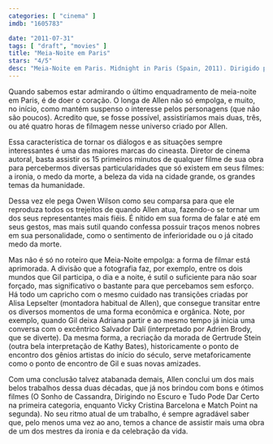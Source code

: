 ```yaml
---
categories: [ "cinema" ]
imdb: "1605783"

date: "2011-07-31"
tags: [ "draft", "movies" ]
title: "Meia-Noite em Paris"
stars: "4/5"
desc: "Meia-Noite em Paris. Midnight in Paris (Spain, 2011). Dirigido por Woody Allen. Escrito por Woody Allen. Com Owen Wilson, Rachel McAdams, Kurt Fuller, Mimi Kennedy, Michael Sheen, Nina Arianda, Carla Bruni, Maurice Sonnenberg, Thierry Hancisse."
---
```

Quando sabemos estar admirando o último enquadramento de meia-noite em Paris, é de doer o coração. O longa de Allen não só empolga, e muito, no início, como mantém suspenso o interesse pelos personagens (que não são poucos). Acredito que, se fosse possível, assistiríamos mais duas, três, ou até quatro horas de filmagem nesse universo criado por Allen.

Essa característica de tornar os diálogos e as situações sempre interessantes é uma das maiores marcas do cineasta. Diretor de cinema autoral, basta assistir os 15 primeiros minutos de qualquer filme de sua obra para percebermos diversas particularidades que só existem em seus filmes: a ironia, o medo da morte, a beleza da vida na cidade grande, os grandes temas da humanidade.

Dessa vez ele pega Owen Wilson como seu comparsa para que ele reproduza todos os trejeitos de quando Allen atua, fazendo-o se tornar um dos seus representantes mais fiéis. É nítido em sua forma de falar e até em seus gestos, mas mais sutil quando confessa possuir traços menos nobres em sua personalidade, como o sentimento de inferioridade ou o já citado medo da morte.

Mas não é só no roteiro que Meia-Noite empolga: a forma de filmar está aprimorada. A divisão que a fotografia faz, por exemplo, entre os dois mundos que Gil participa, o dia e a noite, é sutil o suficiente para não soar forçado, mas significativo o bastante para que percebamos sem esforço. Há todo um capricho com o mesmo cuidado nas transições criadas por Alisa Lepselter (montadora habitual de Allen), que consegue transitar entre os diversos momentos de uma forma econômica e orgânica. Note, por exemplo, quando Gil deixa Adriana partir e ao mesmo tempo já inicia uma conversa com o excêntrico Salvador Dalí (interpretado por Adrien Brody, que se diverte). Da mesma forma, a recriação da morada de Gertrude Stein (outra bela interpretação de Kathy Bates), historicamente o ponto de encontro dos gênios artistas do início do século, serve metaforicamente como o ponto de encontro de Gil e suas novas amizades.

Com uma conclusão talvez atabanada demais, Allen conclui um dos mais belos trabalhos dessa duas décadas, que já nos brindou com bons e ótimos filmes (O Sonho de Cassandra, Dirigindo no Escuro e Tudo Pode Dar Certo na primeira categoria, enquanto Vicky Cristina Barcelona e Match Point na segunda). No seu ritmo atual de um trabalho, é sempre agradável saber que, pelo menos uma vez ao ano, temos a chance de assistir mais uma obra de um dos mestres da ironia e da celebração da vida.

